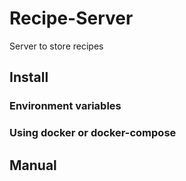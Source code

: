 # Recipe-Server
Server to store recipes


## Install

### Environment variables

### Using docker or docker-compose

## Manual

